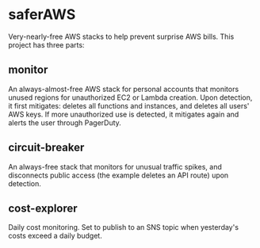 # saferAWS

Very-nearly-free AWS stacks to help prevent surprise AWS bills. This project has three parts:

## monitor
An always-almost-free AWS stack for personal accounts that monitors unused regions for unauthorized EC2 or Lambda creation. Upon detection, it first mitigates: deletes all functions and instances, and deletes all users' AWS keys. If more unauthorized use is
detected, it mitigates again and alerts the user through PagerDuty.

## circuit-breaker
An always-free stack that monitors for unusual traffic spikes, and disconnects public access (the example deletes an API route) upon detection.

## cost-explorer
Daily cost monitoring. Set to publish to an SNS topic when yesterday's costs exceed a daily budget.
